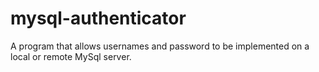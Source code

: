 # mysql-authenticator
A program that allows usernames and password to be implemented on a local or remote MySql server.
